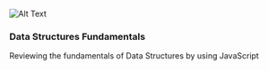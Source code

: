 ![Alt Text](https://media.giphy.com/media/26tn33aiTi1jkl6H6/source.gif)

### Data Structures Fundamentals
Reviewing the fundamentals of Data Structures by using JavaScript